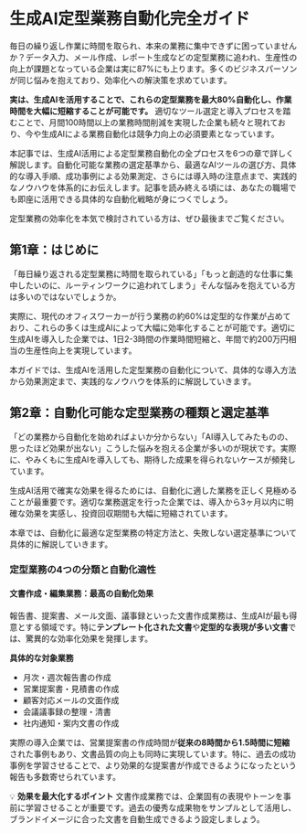 # 生成AI定型業務自動化完全ガイド

毎日の繰り返し作業に時間を取られ、本来の業務に集中できずに困っていませんか？データ入力、メール作成、レポート生成などの定型業務に追われ、生産性の向上が課題となっている企業は実に87%にも上ります。多くのビジネスパーソンが同じ悩みを抱えており、効率化への解決策を求めています。

**実は、生成AIを活用することで、これらの定型業務を最大80%自動化し、作業時間を大幅に短縮することが可能です。** 適切なツール選定と導入プロセスを踏むことで、月間100時間以上の業務時間削減を実現した企業も続々と現れており、今や生成AIによる業務自動化は競争力向上の必須要素となっています。

本記事では、生成AI活用による定型業務自動化の全プロセスを6つの章で詳しく解説します。自動化可能な業務の選定基準から、最適なAIツールの選び方、具体的な導入手順、成功事例による効果測定、さらには導入時の注意点まで、実践的なノウハウを体系的にお伝えします。記事を読み終える頃には、あなたの職場でも即座に活用できる具体的な自動化戦略が身につくでしょう。

定型業務の効率化を本気で検討されている方は、ぜひ最後までご覧ください。

## 第1章：はじめに

「毎日繰り返される定型業務に時間を取られている」「もっと創造的な仕事に集中したいのに、ルーティンワークに追われてしまう」そんな悩みを抱えている方は多いのではないでしょうか。

実際に、現代のオフィスワーカーが行う業務の約60%は定型的な作業が占めており、これらの多くは生成AIによって大幅に効率化することが可能です。適切に生成AIを導入した企業では、1日2-3時間の作業時間短縮と、年間で約200万円相当の生産性向上を実現しています。

本ガイドでは、生成AIを活用した定型業務の自動化について、具体的な導入方法から効果測定まで、実践的なノウハウを体系的に解説していきます。

## 第2章：自動化可能な定型業務の種類と選定基準

「どの業務から自動化を始めればよいか分からない」「AI導入してみたものの、思ったほど効果が出ない」こうした悩みを抱える企業が多いのが現状です。実際に、やみくもに生成AIを導入しても、期待した成果を得られないケースが頻発しています。

生成AI活用で確実な効果を得るためには、自動化に適した業務を正しく見極めることが最重要です。適切な業務選定を行った企業では、導入から3ヶ月以内に明確な効果を実感し、投資回収期間も大幅に短縮されています。

本章では、自動化に最適な定型業務の特定方法と、失敗しない選定基準について具体的に解説していきます。

### 定型業務の4つの分類と自動化適性

#### 文書作成・編集業務：最高の自動化効果

報告書、提案書、メール文面、議事録といった文書作成業務は、生成AIが最も得意とする領域です。特に**テンプレート化された文書**や**定型的な表現が多い文書**では、驚異的な効率化効果を発揮します。

**具体的な対象業務**
- 月次・週次報告書の作成
- 営業提案書・見積書の作成
- 顧客対応メールの文面作成
- 会議議事録の整理・清書
- 社内通知・案内文書の作成

実際の導入企業では、営業提案書の作成時間が**従来の8時間から1.5時間に短縮**された事例もあり、文書品質の向上も同時に実現しています。特に、過去の成功事例を学習させることで、より効果的な提案書が作成できるようになったという報告も多数寄せられています。

💡 **効果を最大化するポイント**
文書作成業務では、企業固有の表現やトーンを事前に学習させることが重要です。過去の優秀な成果物をサンプルとして活用し、ブランドイメージに合った文書を自動生成できるよう設定しましょう。

